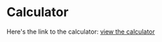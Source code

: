 # Calculator
Here's the link to the calculator: [view the calculator](https://sriya632.github.io/Calculator/calculator.html)
